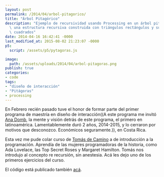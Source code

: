 ```yaml
---
layout: post
permalink: /2014/04/arbol-pitagorico/
title: "Árbol Pitagórico"
description: "Ejemplo de recursividad usando Processing en un árbol pitagórico;\
  \ una estructura recursiva construida con triángulos rectángulos y sus catetos\
  \ cuadrados"
date: 2014-04-16 16:42:41 -0000
last_modified_at: 2015-08-02 21:23:07 -0000
p5:
  script: /assets/p5/pytagoras.js

image:
  path: /assets/uploads/2014/04/arbol-pitagoras.png
publish: true
categories:
- code
tags:
- "diseño de interacción"
- "Pitágoras"
- processing
---
```


En Febrero recién pasado tuve el honor de formar parte del primer programa de maestría en diseño de interacción((A este programa me invitó <a href="https://www.ciid.dk/community/ana-domb">Ana Domb</a>, la mente y visión detrás de este programa, el primero en latinoamérica. Lamentablemente duró 2 años, 2014-2015, y lo cerraron por motivos que desconozco. Económicos seguramente.)), en Costa Rica.

Esta vez me pude colar curso de [Tomás de Camino](http://www.personal.psu.edu/tzd1/Tomas_de_Camino_Homepage/Home.html "sitio de Tomás") a de introducción a la programación. Aprendía de las mujeres programadoras de la historia, como Ada Lovelace, las Top Secret Roses y Margaret Hamilton. Tomás nos introdujo al concepto re recursión, sin anestesia. Acá les dejo uno de los primeros ejercicios del curso. 

El código está publicado también [acá](http://www.openprocessing.org/sketch/136927 "Recursive Hypotenuse in OpenProcessing").

